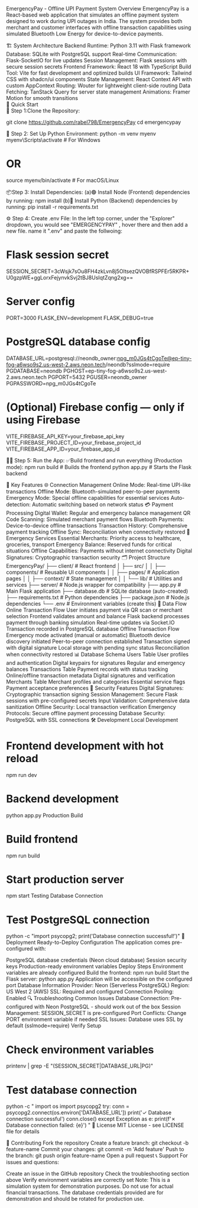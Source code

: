 EmergencyPay - Offline UPI Payment System
Overview
EmergencyPay is a React-based web application that simulates an offline payment system designed to work during UPI outages in India. The system provides both merchant and customer interfaces with offline transaction capabilities using simulated Bluetooth Low Energy for device-to-device payments.

🏗️ System Architecture
Backend
Runtime: Python 3.11 with Flask framework
Database: SQLite with PostgreSQL support
Real-time Communication: Flask-SocketIO for live updates
Session Management: Flask sessions with secure session secrets
Frontend
Framework: React 18 with TypeScript
Build Tool: Vite for fast development and optimized builds
UI Framework: Tailwind CSS with shadcn/ui components
State Management: React Context API with custom AppContext
Routing: Wouter for lightweight client-side routing
Data Fetching: TanStack Query for server state management
Animations: Framer Motion for smooth transitions
<br>
🚀 Quick Start
<br>
🧱 Step 1:Clone the Repository:

git clone https://github.com/rabel798/EmergencyPay
cd emergencypay

🐍 Step 2: Set Up Python Environment:
python -m venv myenv
myenv\Scripts\activate         # For Windows
# OR
source myenv/bin/activate      # For macOS/Linux

📦Step 3: Install Dependencies:
(a)🟢 Install Node (Frontend) dependencies by running:
npm install
(b)🐍 Install Python (Backend) dependencies by running:
pip install -r requirements.txt

⚙ Step 4: Create .env File:
In the left top corner, under the "Explorer" dropdown, you would see "EMERGENCYPAY" , hover there and then add a new file.
name it ".env" and paste the follwoing: 
# Flask session secret
SESSION_SECRET=3cWsjk7sOu8FH4zkLvn8j5OltsezQVOBfRSPFEr5RKPR+U0gzpWE+ggLorxFejynvkSvj2tBJ8UsIqtZqng2xg==

# Server config
PORT=3000
FLASK_ENV=development
FLASK_DEBUG=true

# PostgreSQL database config
DATABASE_URL=postgresql://neondb_owner:npg_m0JGs4tCgoTe@ep-tiny-fog-a6wso9s2.us-west-2.aws.neon.tech/neondb?sslmode=require
PGDATABASE=neondb
PGHOST=ep-tiny-fog-a6wso9s2.us-west-2.aws.neon.tech
PGPORT=5432
PGUSER=neondb_owner
PGPASSWORD=npg_m0JGs4tCgoTe

# (Optional) Firebase config — only if using Firebase
VITE_FIREBASE_API_KEY=your_firebase_api_key
VITE_FIREBASE_PROJECT_ID=your_firebase_project_id
VITE_FIREBASE_APP_ID=your_firebase_app_id

🏃‍♂ Step 5: Run the App:
✅Build frontend and run everything (Production mode):
npm run build      # Builds the frontend
python app.py      # Starts the Flask backend

📱 Key Features
🌐 Connection Management
Online Mode: Real-time UPI-like transactions
Offline Mode: Bluetooth-simulated peer-to-peer payments
Emergency Mode: Special offline capabilities for essential services
Auto-detection: Automatic switching based on network status
💳 Payment Processing
Digital Wallet: Regular and emergency balance management
QR Code Scanning: Simulated merchant payment flows
Bluetooth Payments: Device-to-device offline transactions
Transaction History: Comprehensive payment tracking
Offline Sync: Reconciliation when connectivity restored
🏥 Emergency Services
Essential Merchants: Priority access to healthcare, groceries, transport
Emergency Balance: Reserved funds for critical situations
Offline Capabilities: Payments without internet connectivity
Digital Signatures: Cryptographic transaction security
🗂️ Project Structure
EmergencyPay/
├── client/                 # React frontend
│   ├── src/
│   │   ├── components/     # Reusable UI components
│   │   ├── pages/          # Application pages
│   │   ├── context/        # State management
│   │   └── lib/            # Utilities and services
├── server/                 # Node.js wrapper for compatibility
├── app.py                  # Main Flask application
├── database.db            # SQLite database (auto-created)
├── requirements.txt        # Python dependencies
├── package.json           # Node.js dependencies
└── .env                   # Environment variables (create this)
🔄 Data Flow
Online Transaction Flow
User initiates payment via QR scan or merchant selection
Frontend validates amount and balance
Flask backend processes payment through banking simulation
Real-time updates via Socket.IO
Transaction recorded in PostgreSQL database
Offline Transaction Flow
Emergency mode activated (manual or automatic)
Bluetooth device discovery initiated
Peer-to-peer connection established
Transaction signed with digital signature
Local storage with pending sync status
Reconciliation when connectivity restored
📊 Database Schema
Users Table
User profiles and authentication
Digital keypairs for signatures
Regular and emergency balances
Transactions Table
Payment records with status tracking
Online/offline transaction metadata
Digital signatures and verification
Merchants Table
Merchant profiles and categories
Essential service flags
Payment acceptance preferences
🔐 Security Features
Digital Signatures: Cryptographic transaction signing
Session Management: Secure Flask sessions with pre-configured secrets
Input Validation: Comprehensive data sanitization
Offline Security: Local transaction verification
Emergency Protocols: Secure offline payment processing
Database Security: PostgreSQL with SSL connections
🛠️ Development
Local Development
# Frontend development with hot reload
npm run dev
# Backend development
python app.py
Production Build
# Build frontend
npm run build
# Start production server
npm start
Testing Database Connection
# Test PostgreSQL connection
python -c "import psycopg2; print('Database connection successful!')"
🚀 Deployment
Ready-to-Deploy Configuration
The application comes pre-configured with:

PostgreSQL database credentials (Neon cloud database)
Session security keys
Production-ready environment variables
Deploy Steps
Environment variables are already configured
Build the frontend: npm run build
Start the Flask server: python app.py
Application will be accessible on the configured port
Database Information
Provider: Neon (Serverless PostgreSQL)
Region: US West 2 (AWS)
SSL: Required and configured
Connection Pooling: Enabled
🔍 Troubleshooting
Common Issues
Database Connection: Pre-configured with Neon PostgreSQL - should work out of the box
Session Management: SESSION_SECRET is pre-configured
Port Conflicts: Change PORT environment variable if needed
SSL Issues: Database uses SSL by default (sslmode=require)
Verify Setup
# Check environment variables
printenv | grep -E "(SESSION_SECRET|DATABASE_URL|PG)"
# Test database connection
python -c "
import os
import psycopg2
try:
    conn = psycopg2.connect(os.environ['DATABASE_URL'])
    print('✓ Database connection successful')
    conn.close()
except Exception as e:
    print(f'✗ Database connection failed: {e}')
"
📄 License
MIT License - see LICENSE file for details

🤝 Contributing
Fork the repository
Create a feature branch: git checkout -b feature-name
Commit your changes: git commit -m 'Add feature'
Push to the branch: git push origin feature-name
Open a pull request
📞 Support
For issues and questions:

Create an issue in the GitHub repository
Check the troubleshooting section above
Verify environment variables are correctly set
Note: This is a simulation system for demonstration purposes. Do not use for actual financial transactions. The database credentials provided are for demonstration and should be rotated for production use.

